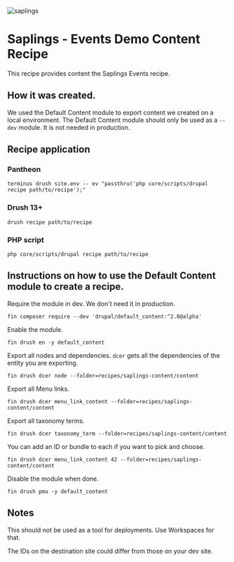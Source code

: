 ![saplings](https://github.com/kanopi/saplings/assets/5177009/a6377e32-deb2-49d8-873a-f3dd5a36fa7c)

# Saplings - Events Demo Content Recipe

This recipe provides content the Saplings Events recipe.

## How it was created.

We used the Default Content module to export content we created on a local
environment.  The Default Content module should only be used as a `--dev`
module. It is not needed in production.

## Recipe application

### Pantheon
`terminus drush site.env -- ev "passthru('php core/scripts/drupal recipe path/to/recipe');"`

### Drush 13+
`drush recipe path/to/recipe`

### PHP script
`php core/scripts/drupal recipe path/to/recipe`

## Instructions on how to use the Default Content module to create a recipe.

Require the module in dev. We don't need it in production.

`fin composer require --dev 'drupal/default_content:^2.0@alpha'`

Enable the module.

`fin drush en -y default_content`

Export all nodes and dependencies.
`dcer` gets all the dependencies of the entity you are exporting.

`fin drush dcer node --folder=recipes/saplings-content/content`

Export all Menu links.

`fin drush dcer menu_link_content --folder=recipes/saplings-content/content`

Export all taxonomy terms.

`fin drush dcer taxonomy_term --folder=recipes/saplings-content/content`

You can add an ID or bundle to each if you want to pick and choose.

`fin drush dcer menu_link_content 42 --folder=recipes/saplings-content/content`

Disable the module when done.

`fin drush pmu -y default_content`

## Notes

This should not be used as a tool for deployments. Use Workspaces for that.

The IDs on the destination site could differ from those on your dev site.
